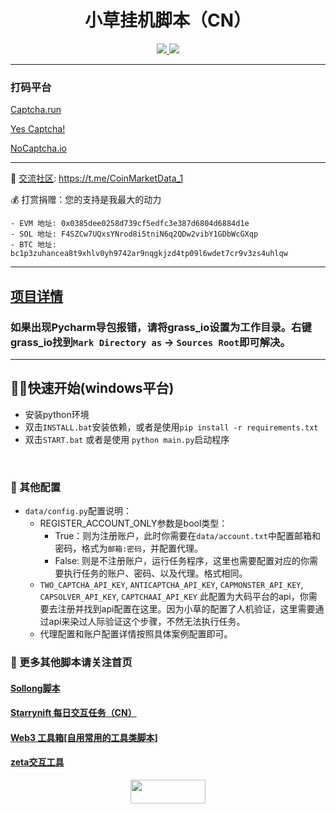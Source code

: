 <h1 align="center">小草挂机脚本（CN）</h1>
<p align="center">
  <a href="#"><img src="https://img.shields.io/badge/Python-3.11-fadf6f"> </a>
  <a href="https://twitter.com/Crypto0xM"> <img src="https://img.shields.io/twitter/url?url=https%3A%2F%2Ftwitter.com%2FCrypto0xM">
  </a>
</p>

---

### 打码平台
[Captcha.run](https://captcha.run/sso?inviter=766e7788-4ff4-47b6-b991-93ac43dbbfae)

[Yes Captcha!](https://yescaptcha.com/i/Sy4ti1)

[NoCaptcha.io](https://www.nocaptcha.io/register?c=W9SAq9)



---

🔔 [交流社区](https://t.me/CoinMarketData_1): https://t.me/CoinMarketData_1

💰 打赏捐赠：您的支持是我最大的动力

    - EVM 地址: 0x0385dee0258d739cf5edfc3e387d6804d6884d1e
    - SOL 地址: F4SZCw7UQxsYNrod8i5tniN6q2QDw2vibY1GDbWcGXqp
    - BTC 地址: bc1p3zuhancea8t9xhlv0yh9742ar9nqgkjzd4tp09l6wdet7cr9v3zs4uhlqw


---

## [项目详情](https://starrynift.art?referralCode=97il5__yye)

### 如果出现Pycharm导包报错，请将grass_io设置为工作目录。右键grass_io找到`Mark Directory as` -> `Sources Root`即可解决。

---
## 👨‍💻‍快速开始(windows平台)
- 安装python环境
- 双击`INSTALL.bat`安装依赖，或者是使用`pip install -r requirements.txt`
- 双击`START.bat` 或者是使用 `python main.py`启动程序

<br>

### 🧩 其他配置
- `data/config.py`配置说明：
  - REGISTER_ACCOUNT_ONLY参数是bool类型：
    - True：则为注册账户，此时你需要在`data/account.txt`中配置邮箱和密码，格式为`邮箱:密码`，并配置代理。
    - False: 则是不注册账户，运行任务程序，这里也需要配置对应的你需要执行任务的账户、密码、以及代理。格式相同。
  - `TWO_CAPTCHA_API_KEY`, `ANTICAPTCHA_API_KEY`, `CAPMONSTER_API_KEY`, `CAPSOLVER_API_KEY`, `CAPTCHAAI_API_KEY` 此配置为大码平台的api，你需要去注册并找到api配置在这里。因为小草的配置了人机验证，这里需要通过api来染过人际验证这个步骤，不然无法执行任务。
  - 代理配置和账户配置详情按照具体案例配置即可。


### 🐹 更多其他脚本请关注首页
#### [Sollong脚本](https://github.com/MrHat365/sollong_daily_task.git)
#### [Starrynift 每日交互任务（CN）](https://github.com/MrHat365/starrynift.git)
#### [Web3 工具箱[自用常用的工具类脚本]](https://github.com/MrHat365/web3-tools.git)
#### [zeta交互工具](https://github.com/MrHat365/zetachain_xp.git)

<p align="center">
  <a href="https://twitter.com/Crypto0xM"> <img width="120" height="38" src="https://img.shields.io/twitter/url?url=https%3A%2F%2Ftwitter.com%2FCrypto0xM"/>
  </a>
</p>

